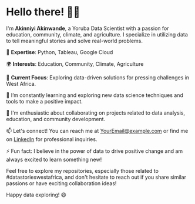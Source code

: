 # Hello there! 👋🏿

I'm **Akinniyi Akinwande**, a Yoruba Data Scientist with a passion for education, community, climate, and agriculture. I specialize in utilizing data to tell meaningful stories and solve real-world problems.

🔬 **Expertise**: Python, Tableau, Google Cloud

🌍 **Interests**: Education, Community, Climate, Agriculture

🚀 **Current Focus**: Exploring data-driven solutions for pressing challenges in West Africa.

🌱 I’m constantly learning and exploring new data science techniques and tools to make a positive impact.

💼 I'm enthusiastic about collaborating on projects related to data analysis, education, and community development.

📫 Let's connect! You can reach me at [YourEmail@example.com](mailto:YourEmail@example.com) or find me on [LinkedIn](https://www.linkedin.com/in/yourlinkedinprofile) for professional inquiries.

⚡ Fun fact: I believe in the power of data to drive positive change and am always excited to learn something new!

Feel free to explore my repositories, especially those related to #datastorieswestafrica, and don't hesitate to reach out if you share similar passions or have exciting collaboration ideas!

Happy data exploring! 😄
